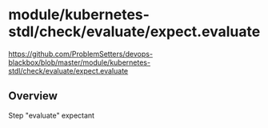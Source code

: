 # module/kubernetes-stdl/check/evaluate/expect.evaluate

https://github.com/ProblemSetters/devops-blackbox/blob/master/module/kubernetes-stdl/check/evaluate/expect.evaluate

## Overview

Step "evaluate" expectant


